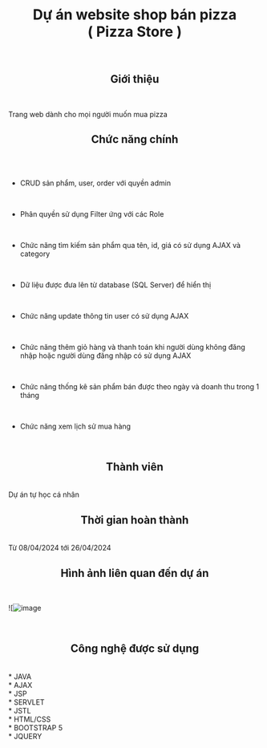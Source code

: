 # <h1 align="center">Dự án website shop bán pizza <br> ( Pizza Store )</h1>
<br>

<h2 align="center">Giới thiệu</h2>

<br>

Trang web dành cho mọi người muốn mua pizza

<h2 align="center">Chức năng chính</h2>

<br>


<br>

- CRUD sản phẩm, user, order với quyền admin

<br>

- Phân quyền sử dụng Filter ứng với các Role

<br>

- Chức năng tìm kiếm sản phẩm qua tên, id, giá có sử dụng AJAX và category

<br>

- Dữ liệu được đưa lên từ database (SQL Server) để hiển thị

<br>

- Chức năng update thông tin user có sử dụng AJAX

<br>

- Chức năng thêm giỏ hàng và thanh toán khi người dùng không đăng nhập hoặc người dùng đăng nhập có sử dụng AJAX

<br>

- Chức năng thống kê sản phẩm bán được theo ngày và doanh thu trong 1 tháng

<br>

- Chức năng xem lịch sử mua hàng

<br>

<h2 align="center">Thành viên</h2>
<br>
Dự án tự học cá nhân

<br>
<h2 align="center">Thời gian hoàn thành</h2>
<br>
Từ 08/04/2024 tới 26/04/2024

<br>
<h2 align="center">Hình ảnh liên quan đến dự án</h2>
<br>

![![image](https://github.com/hoangsonha/Pizza-Store/assets/125444255/7a570dc8-7c92-4aa0-b6d2-7a9842c1dd7d)

<br>
<h2 align="center">Công nghệ được sử dụng</h2>
<br>
* JAVA
<br>
* AJAX
<br>
* JSP
<br>
* SERVLET
<br>
* JSTL
<br>
* HTML/CSS
<br>
* BOOTSTRAP 5
<br>
* JQUERY
<br>
